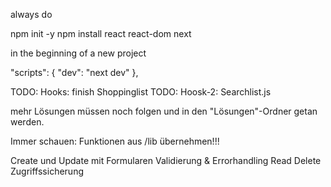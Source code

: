 always do 

npm init -y
npm install react react-dom next 

in the beginning of a new project



  "scripts": {
    "dev": "next dev"
  },



  TODO: Hooks: finish Shoppinglist
  TODO: Hoosk-2: Searchlist.js


mehr Lösungen müssen noch folgen und in den "Lösungen"-Ordner getan werden.

Immer schauen: Funktionen aus /lib übernehmen!!!



Create und Update mit Formularen
Validierung & Errorhandling
Read
Delete
Zugriffssicherung